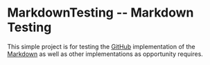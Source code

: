 
# MarkdownTesting -- Markdown Testing

This simple project is for testing the [GitHub](github.com) implementation of the 
[Markdown](daringfireball.net/projects/markdown) as well as other 
implementations as opportunity requires.
